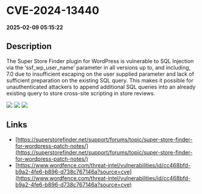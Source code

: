 # CVE-2024-13440

**2025-02-09 05:15:22**

## Description
The Super Store Finder plugin for WordPress is vulnerable to SQL Injection via the ‘ssf_wp_user_name’ parameter in all versions up to, and including, 7.0 due to insufficient escaping on the user supplied parameter and lack of sufficient preparation on the existing SQL query.  This makes it possible for unauthenticated attackers to append additional SQL queries into an already existing query to store cross-site scripting in store reviews.

![](https://img.shields.io/static/v1?label=Score&message=7.5&color=red)
![](https://img.shields.io/static/v1?label=Severity&message=HIGH&color=red)
![](https://img.shields.io/static/v1?label=CWE&message=SQL&color=green)

## Links
- [https://superstorefinder.net/support/forums/topic/super-store-finder-for-wordpress-patch-notes/](https://superstorefinder.net/support/forums/topic/super-store-finder-for-wordpress-patch-notes/)
- [https://www.wordfence.com/threat-intel/vulnerabilities/id/cc468bfd-b9a2-4fe6-b896-d738c767146a?source=cve](https://www.wordfence.com/threat-intel/vulnerabilities/id/cc468bfd-b9a2-4fe6-b896-d738c767146a?source=cve)
